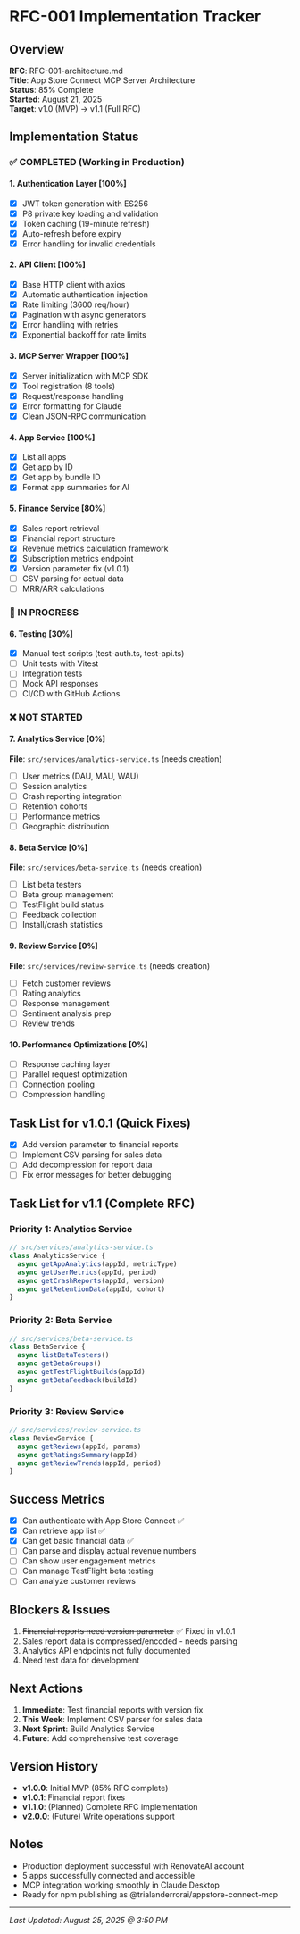 # RFC-001 Implementation Tracker

## Overview
**RFC**: RFC-001-architecture.md  
**Title**: App Store Connect MCP Server Architecture  
**Status**: 85% Complete  
**Started**: August 21, 2025  
**Target**: v1.0 (MVP) → v1.1 (Full RFC)

## Implementation Status

### ✅ COMPLETED (Working in Production)

#### 1. Authentication Layer [100%]
- [x] JWT token generation with ES256
- [x] P8 private key loading and validation
- [x] Token caching (19-minute refresh)
- [x] Auto-refresh before expiry
- [x] Error handling for invalid credentials

#### 2. API Client [100%]
- [x] Base HTTP client with axios
- [x] Automatic authentication injection
- [x] Rate limiting (3600 req/hour)
- [x] Pagination with async generators
- [x] Error handling with retries
- [x] Exponential backoff for rate limits

#### 3. MCP Server Wrapper [100%]
- [x] Server initialization with MCP SDK
- [x] Tool registration (8 tools)
- [x] Request/response handling
- [x] Error formatting for Claude
- [x] Clean JSON-RPC communication

#### 4. App Service [100%]
- [x] List all apps
- [x] Get app by ID
- [x] Get app by bundle ID
- [x] Format app summaries for AI

#### 5. Finance Service [80%]
- [x] Sales report retrieval
- [x] Financial report structure
- [x] Revenue metrics calculation framework
- [x] Subscription metrics endpoint
- [x] Version parameter fix (v1.0.1)
- [ ] CSV parsing for actual data
- [ ] MRR/ARR calculations

### 🔄 IN PROGRESS

#### 6. Testing [30%]
- [x] Manual test scripts (test-auth.ts, test-api.ts)
- [ ] Unit tests with Vitest
- [ ] Integration tests
- [ ] Mock API responses
- [ ] CI/CD with GitHub Actions

### ❌ NOT STARTED

#### 7. Analytics Service [0%]
**File**: `src/services/analytics-service.ts` (needs creation)
- [ ] User metrics (DAU, MAU, WAU)
- [ ] Session analytics
- [ ] Crash reporting integration
- [ ] Retention cohorts
- [ ] Performance metrics
- [ ] Geographic distribution

#### 8. Beta Service [0%]
**File**: `src/services/beta-service.ts` (needs creation)
- [ ] List beta testers
- [ ] Beta group management
- [ ] TestFlight build status
- [ ] Feedback collection
- [ ] Install/crash statistics

#### 9. Review Service [0%]
**File**: `src/services/review-service.ts` (needs creation)
- [ ] Fetch customer reviews
- [ ] Rating analytics
- [ ] Response management
- [ ] Sentiment analysis prep
- [ ] Review trends

#### 10. Performance Optimizations [0%]
- [ ] Response caching layer
- [ ] Parallel request optimization
- [ ] Connection pooling
- [ ] Compression handling

## Task List for v1.0.1 (Quick Fixes)
- [x] Add version parameter to financial reports
- [ ] Implement CSV parsing for sales data
- [ ] Add decompression for report data
- [ ] Fix error messages for better debugging

## Task List for v1.1 (Complete RFC)

### Priority 1: Analytics Service
```typescript
// src/services/analytics-service.ts
class AnalyticsService {
  async getAppAnalytics(appId, metricType)
  async getUserMetrics(appId, period)
  async getCrashReports(appId, version)
  async getRetentionData(appId, cohort)
}
```

### Priority 2: Beta Service
```typescript
// src/services/beta-service.ts
class BetaService {
  async listBetaTesters()
  async getBetaGroups()
  async getTestFlightBuilds(appId)
  async getBetaFeedback(buildId)
}
```

### Priority 3: Review Service
```typescript
// src/services/review-service.ts
class ReviewService {
  async getReviews(appId, params)
  async getRatingsSummary(appId)
  async getReviewTrends(appId, period)
}
```

## Success Metrics
- [x] Can authenticate with App Store Connect ✅
- [x] Can retrieve app list ✅
- [x] Can get basic financial data ✅
- [ ] Can parse and display actual revenue numbers
- [ ] Can show user engagement metrics
- [ ] Can manage TestFlight beta testing
- [ ] Can analyze customer reviews

## Blockers & Issues
1. ~~Financial reports need version parameter~~ ✅ Fixed in v1.0.1
2. Sales report data is compressed/encoded - needs parsing
3. Analytics API endpoints not fully documented
4. Need test data for development

## Next Actions
1. **Immediate**: Test financial reports with version fix
2. **This Week**: Implement CSV parser for sales data
3. **Next Sprint**: Build Analytics Service
4. **Future**: Add comprehensive test coverage

## Version History
- **v1.0.0**: Initial MVP (85% RFC complete)
- **v1.0.1**: Financial report fixes
- **v1.1.0**: (Planned) Complete RFC implementation
- **v2.0.0**: (Future) Write operations support

## Notes
- Production deployment successful with RenovateAI account
- 5 apps successfully connected and accessible
- MCP integration working smoothly in Claude Desktop
- Ready for npm publishing as @trialanderrorai/appstore-connect-mcp

---
*Last Updated: August 25, 2025 @ 3:50 PM*